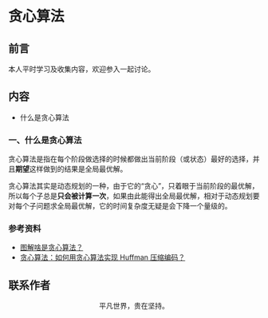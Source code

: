 # 贪心算法

## 前言

本人平时学习及收集内容，欢迎参入一起讨论。

## 内容

- 什么是贪心算法

### 一、什么是贪心算法

贪心算法是指在每个阶段做选择的时候都做出当前阶段（或状态）最好的选择，并且**期望**这样做到的结果是全局最优解。

贪心算法其实是动态规划的一种，由于它的“贪心”，只着眼于当前阶段的最优解，所以每个子总是**只会被计算一次**，如果由此能得出全局最优解，相对于动态规划要对每个子问题求全局最优解，它的时间复杂度无疑是会下降一个量级的。

### 参考资料

- [图解啥是贪心算法？](https://mp.weixin.qq.com/s/YhFGBAXhv8c-Rfs6Fuciow)
- [贪心算法：如何用贪心算法实现 Huffman 压缩编码？](https://time.geekbang.org/column/article/73188)

## 联系作者

<div align="center">
    <p>
        平凡世界，贵在坚持。
    </p>
    <img :src="$withBase('/about/contact.png')" />
</div>
